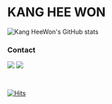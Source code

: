 # KANG HEE WON

![Kang HeeWon's GitHub stats](https://github-readme-stats.vercel.app/api?username=KH2Wone&show_icons=true&theme=radical)

### Contact
<a href="kkhw1202@gmail.com" target="_blank"><img src="https://img.shields.io/badge/Email-D42E35?style=flat-square&logo=blog&logoColor=white"/></a>
<a href="https://habitual-history.tistory.com/" target="_blank"><img src="https://img.shields.io/badge/Blog-EB531F?style=flat-square&logo=blog&logoColor=white"/></a>

<br>

[![Hits](https://hits.seeyoufarm.com/api/count/incr/badge.svg?url=https%3A%2F%2Fgithub.com%2FKH2Wone%2FKH2Wone.git&count_bg=%23FF5656&title_bg=%23565656&icon_color=%23FFE703&title=hits&edge_flat=false)](https://hits.seeyoufarm.com)
